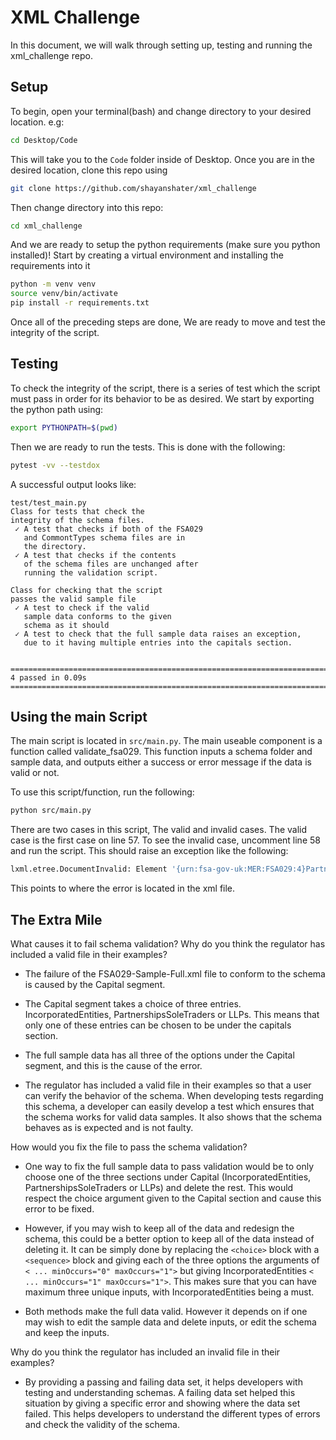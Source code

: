# XML Challenge

In this document, we will walk through setting up, testing and running the xml_challenge repo.


## Setup
To begin, open your terminal(bash) and change directory to your desired location. e.g:

```bash
cd Desktop/Code
```

This will take you to the `Code` folder inside of Desktop. Once you are in the desired location, clone this repo using

```bash
git clone https://github.com/shayanshater/xml_challenge
```

Then change directory into this repo:

```bash
cd xml_challenge
```

And we are ready to setup the python requirements (make sure you python installed)! Start by creating a virtual environment and installing the requirements into it


```bash
python -m venv venv
source venv/bin/activate
pip install -r requirements.txt
```

Once all of the preceding steps are done, We are ready to move and test the integrity of the script.

## Testing

To check the integrity of the script, there is a series of test which the script must pass in order for its behavior to be as desired. We start by exporting the python path using:

```bash
export PYTHONPATH=$(pwd)
```

Then we are ready to run the tests. This is done with the following:

```bash
pytest -vv --testdox
```

A successful output looks like:

```
test/test_main.py                                                                                                                                                                                                            
Class for tests that check the
integrity of the schema files.
 ✓ A test that checks if both of the FSA029
   and CommontTypes schema files are in
   the directory.
 ✓ A test that checks if the contents
   of the schema files are unchanged after
   running the validation script.
                                                                                                                                                                                                           
Class for checking that the script
passes the valid sample file
 ✓ A test to check if the valid
   sample data conforms to the given
   schema as it should
 ✓ A test to check that the full sample data raises an exception,
   due to it having multiple entries into the capitals section.


============================================================================================ 4 passed in 0.09s ============================================================================================
```

## Using the main Script

The main script is located in <code>src/main.py</code>. The main useable component is a function called validate_fsa029. This function inputs a schema folder and sample data, and outputs either a success or error message if the data is valid or not.

To use this script/function, run the following:

```bash
python src/main.py
```


There are two cases in this script, The valid and invalid cases. The valid case is the first case on line 57. To see the invalid case, uncomment line 58 and run the script. This should raise an exception like the following:

```bash
lxml.etree.DocumentInvalid: Element '{urn:fsa-gov-uk:MER:FSA029:4}PartnershipsSoleTraders': This element is not expected., line 102
```

This points to where the error is located in the xml file.



## The Extra Mile

What causes it to fail schema validation? Why do you think the regulator has
included a valid file in their examples?

- The failure of the FSA029-Sample-Full.xml file to conform to the schema is caused by the Capital segment.
- The Capital segment takes a choice of three entries. IncorporatedEntities, PartnershipsSoleTraders or LLPs. This means that only one of these entries can be chosen to be under the capitals section.
- The full sample data has all three of the options under the Capital segment, and this is the cause of the error.

- The regulator has included a valid file in their examples so that a user can verify the behavior of the schema. When developing tests regarding this schema, a developer can easily develop a test which ensures that the schema works for valid data samples. It also shows that the schema behaves as is expected and is not faulty.


How would you fix the file to pass the schema validation?

- One way to fix the full sample data to pass validation would be to only choose one of the three sections under Capital (IncorporatedEntities, PartnershipsSoleTraders or LLPs) and delete the rest. This would respect the choice argument given to the Capital section and cause this error to be fixed.

- However, if you may wish to keep all of the data and redesign the schema, this could be a better option to keep all of the data instead of deleting it. It can be simply done by replacing the `<choice>` block with a `<sequence>` block and giving each of the three options the arguments of `< ... minOccurs="0" maxOccurs="1">` but giving IncorporatedEntities `< ... minOccurs="1" maxOccurs="1">`.  This makes sure that you can have maximum three unique inputs, with IncorporatedEntities being a must. 

- Both methods make the full data valid. However it depends on if one may wish to edit the sample data and delete inputs, or edit the schema and keep the inputs. 

Why do you think the regulator has included an invalid file in their examples?

- By providing a passing and failing data set, it helps developers with testing and understanding schemas. A failing data set helped this situation by giving a specific error and showing where the data set failed. This helps developers to understand the different types of errors and check the validity of the schema.



